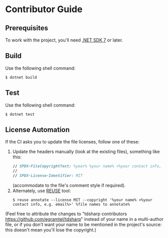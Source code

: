 <!--
SPDX-FileCopyrightText: 2024 tdsharp contributors <https://github.com/egramtel/tdsharp>

SPDX-License-Identifier: MIT
-->

Contributor Guide
=================

Prerequisites
-------------
To work with the project, you'll need [.NET SDK 7][dotnet-sdk] or later.

Build
-----
Use the following shell command:

```console
$ dotnet build
```

Test
----
Use the following shell command:

```console
$ dotnet test
```

License Automation
------------------
If the CI asks you to update the file licenses, follow one of these:
1. Update the headers manually (look at the existing files), something like this:
   ```fsharp
   // SPDX-FileCopyrightText: %year% %your name% <%your contact info, e.g. email%>
   //
   // SPDX-License-Identifier: MIT
   ```
   (accommodate to the file's comment style if required).
2. Alternately, use [REUSE][reuse] tool:
   ```console
   $ reuse annotate --license MIT --copyright '%your name% <%your contact info, e.g. email%>' %file names to annotate%
   ```

(Feel free to attribute the changes to "tdsharp contributors <https://github.com/egramtel/tdsharp>" instead of your name in a multi-author file, or if you don't want your name to be mentioned in the project's source: this doesn't mean you'll lose the copyright.)

[dotnet-sdk]: https://dotnet.microsoft.com/en-us/download
[reuse]: https://reuse.software/